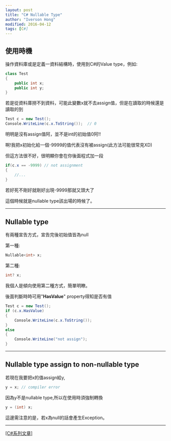 ```yaml
---
layout: post
title: "C# Nullable Type"
author: "Iverson Hong"
modified: 2016-04-12
tags: [C#]
---
```

## 使用時機 ##

操作資料庫或是定義一資料結構時，使用到C#的Value type，例如:

~~~csharp
class Test
{
    public int x;
    public int y;
}
~~~

若是從資料庫撈不到資料，可能此變數x就不去assign值，但是在讀取的時候還是讀取的到

~~~csharp
Test c = new Test();
Console.WriteLine(c.x.ToString());  // 0
~~~

明明是沒有assign值阿，並不是int的初始值0阿!!

啊!我把x初始化給一個-9999的值代表沒有被assign(此方法可能很常見XD)

但這方法很不好，很明顯你會在你後面程式加一段

~~~csharp
if(c.x == -9999) // not assignment
{
	//...
}
~~~

若好死不剛好就剛好出現-9999那就又頭大了

這個時候就是nullable type該出場的時候了。

----------

## Nullable type ##

有兩種宣告方式，宣告完後初始值皆為null

第一種:

~~~csharp
Nullable<int> x;
~~~

第二種:

~~~csharp
int? x;
~~~

我個人是傾向使用第二種方式，簡單明瞭。

後面判斷時時可用"**HasValue**" property得知是否有值

~~~csharp
Test c = new Test();
if (c.x.HasValue)
{
	Console.WriteLine(c.x.ToString());
}
else
{
	Console.WriteLine("not assign");
}
~~~

----------

## Nullable type assign to non-nullable type ##

若現在我要把x的值assign給y,

~~~csharp
y = x; // compiler error
~~~

因為y不是nullable type,所以在使用時須強制轉換

~~~csharp
y = (int) x;
~~~

這邊需注意的是，若x為null的話會產生Exception。

----------

[[C#系列文章]](http://iverson127.github.io/tags/#C#)